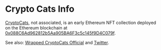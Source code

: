 # Crypto Cats Info

[CryptoCats](https://cryptocats.thetwentysix.io/), not associated, is an early Ethereum NFT collection deployed on the Ethereum blockchain at [0x088C6Ad962812b5Aa905BA6F3c5c145f9D4C079f](https://etherscan.io/address/0x088C6Ad962812b5Aa905BA6F3c5c145f9D4C079f#code).

See also: [Wrapped CryptoCats Official](https://opensea.io/collection/wrappedcryptocats/) and [Twitter](https://twitter.com/CryptoCats26).
